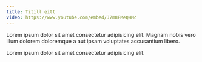 ```yaml
---
title: Titill eitt
video: https://www.youtube.com/embed/J7m8FMeQHMc
---
```


 
Lorem ipsum dolor sit amet consectetur adipisicing elit. Magnam nobis vero illum dolorem doloremque a aut ipsam voluptates accusantium libero.

Lorem ipsum dolor sit amet consectetur adipisicing elit.
